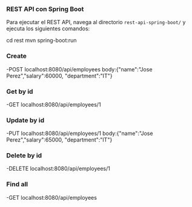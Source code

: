 
### REST API con Spring Boot

Para ejecutar el REST API, navega al directorio `rest-api-spring-boot/` y ejecuta los siguientes comandos:

cd rest
mvn spring-boot:run

### Create
-POST
localhost:8080/api/employees
body:{"name":"Jose Perez","salary":60000, "department":"IT"}
### Get by id
-GET
localhost:8080/api/employees/1
### Update by id
-PUT
localhost:8080/api/employees/1
body:{"name":"Jose Perez","salary":65000, "department":"IT"}
### Delete by id
-DELETE
localhost:8080/api/employees/1
### Find all
-GET
localhost:8080/api/employees